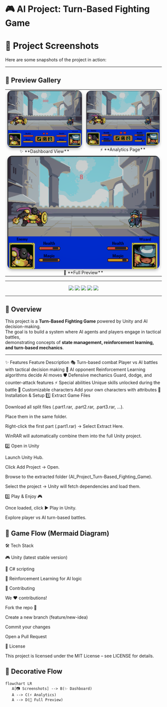 # 🎮 AI Project: Turn-Based Fighting Game  
# 📸 Project Screenshots  

Here are some snapshots of the project in action:  

---

## 🌟 Preview Gallery  

<table>
  <tr>
    <td align="center">
      <img src="Photos/1.png" alt="Screenshot 1" width="300" style="border-radius:15px; box-shadow:0 4px 10px rgba(0,0,0,0.3);"/>  
      <br/>✨ **Dashboard View**
    </td>
    <td align="center">
      <img src="Photos/2.png" alt="Screenshot 2" width="300" style="border-radius:15px; box-shadow:0 4px 10px rgba(0,0,0,0.3);"/>  
      <br/>⚡ **Analytics Page**
    </td>
  </tr>
  <tr>
    <td colspan="2" align="center">
      <img src="Photos/3.png" alt="Screenshot 3" width="500" style="border-radius:15px; box-shadow:0 4px 10px rgba(0,0,0,0.3);"/>  
      <br/>🌈 **Full Preview**
    </td>
  </tr>
</table>

---

<p align="center">
  <img src="https://img.shields.io/badge/Engine-Unity-000000?logo=unity" />
  <img src="https://img.shields.io/badge/Language-C%23-239120?logo=c-sharp" />
  <img src="https://img.shields.io/github/stars/Wasif00710/AI_Project_Turn_Based_Fighting_Game?style=social" />
  <img src="https://img.shields.io/github/forks/Wasif00710/AI_Project_Turn_Based_Fighting_Game?style=social" />
  <img src="https://img.shields.io/badge/Status-Active-success?style=flat&logo=github" />
</p>

---

## 📖 Overview
This project is a **Turn-Based Fighting Game** powered by Unity and AI decision-making.  
The goal is to build a system where AI agents and players engage in tactical battles,  
demonstrating concepts of **state management, reinforcement learning, and turn-based mechanics**.  

---

✨ Features
Feature	Description
🎭 Turn-based combat	Player vs AI battles with tactical decision making
🤖 AI opponent	Reinforcement Learning algorithms decide AI moves
🛡️ Defensive mechanics	Guard, dodge, and counter-attack features
⚡ Special abilities	Unique skills unlocked during the battle
🎨 Customizable characters	Add your own characters with attributes
🚀 Installation & Setup
1️⃣ Extract Game Files

Download all split files (.part1.rar, .part2.rar, .part3.rar, …).

Place them in the same folder.

Right-click the first part (.part1.rar) → Select Extract Here.

WinRAR will automatically combine them into the full Unity project.

2️⃣ Open in Unity

Launch Unity Hub.

Click Add Project → Open.

Browse to the extracted folder (AI_Project_Turn-Based_Fighting_Game).

Select the project → Unity will fetch dependencies and load them.

3️⃣ Play & Enjoy 🎮

Once loaded, click ▶️ Play in Unity.

Explore player vs AI turn-based battles.

## 🧩 Game Flow (Mermaid Diagram)

🛠️ Tech Stack

🎮 Unity (latest stable version)

🐍 C# scripting

🧠 Reinforcement Learning for AI logic

🤝 Contributing

We ❤️ contributions!

Fork the repo 🍴

Create a new branch (feature/new-idea)

Commit your changes

Open a Pull Request

📜 License

This project is licensed under the MIT License – see LICENSE
 for details.

## 🎨 Decorative Flow  

```mermaid
flowchart LR
   A[📷 Screenshots] --> B(✨ Dashboard)
   A --> C(⚡ Analytics)
   A --> D(🌈 Full Preview)


